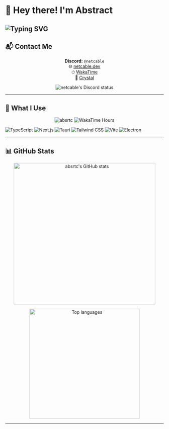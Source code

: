 # 👋 Hey there! I'm Abstract
![Typing SVG](https://readme-typing-svg.herokuapp.com?font=Fira+Code&size=24&duration=3000&pause=800&color=E1FF00&center=true&vCenter=true&width=435&lines=Hey+I'm+Abstract.;I+build+frontend+experiences)
---

## 📬 Contact Me

<div align="center">

**Discord:** `@netcable`  
🌐 [netcable.dev](https://netcable.dev)  
⏱ [WakaTime](https://wakatime.com/@abstract)  
🌟 [Crystal](https://discord.gg/crystalfn)

</div>

<div align="center">
  <img 
    src="https://dsc-readme.tsuni.dev/api/user/699353540585586759?aboutMe=https%3A%2F%2Fwakatime.com%2F%40abstract%0Ahttps%3A%2F%2Fnetcable.dev%2F%0Ahttps%3A%2F%2Fdiscord.gg%2Fcrystalfn&theme=nitroDark&primaryColor=E1FF00&accentColor=EEFF00&width=512" 
    alt="netcable's Discord status" />
</div>

---

## 🧠 What I Use

<div align="center">
  <img src="https://komarev.com/ghpvc/?username=absrtc&label=Profile%20views&color=157fec&style=flat" alt="absrtc" />
  <img src="https://wakatime.com/badge/user/5d94cee4-0f58-46bb-a593-b5e5e1bcc61a.svg" alt="WakaTime Hours" />
</div>


![TypeScript]( https://img.shields.io/badge/TypeScript-grey?style=for-the-badge&logo=TypeScript)
![Next.js](https://img.shields.io/badge/Next.js-grey?style=for-the-badge&logo=Next.js) 
![Tauri](https://img.shields.io/badge/tauri-grey?style=for-the-badge&logo=tauri)
![Tailwind CSS](https://img.shields.io/badge/Tailwind%20CSS-grey?style=for-the-badge&logo=Tailwind%20CSS) 
![Vite](https://img.shields.io/badge/Vite-grey?style=for-the-badge&logo=Vite)
![Electron](https://img.shields.io/badge/Electron-grey?style=for-the-badge&logo=Electron)


---

## 📊 GitHub Stats

<div align="center">
  <img 
    src="https://github-readme-stats.vercel.app/api?username=absrtc&show_icons=true&theme=dark&hide_border=false&title_color=58A6FF&icon_color=F8D866" 
    alt="absrtc's GitHub stats" 
    width="450px" />

  <br />

  <img 
    src="https://github-readme-stats.vercel.app/api/top-langs/?username=absrtc&layout=compact&theme=highcontrast&hide_border=true" 
    alt="Top languages" 
    width="350px" />
</div>

---

